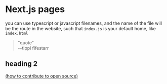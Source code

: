 # Next.js pages

you can use typescript or javascript filenames, and the name of the file will be the route in the website, such that `index.js` is your default home, like `index.html`

> "quote" <br>
> --tippi fifestarr

## heading 2

[(how to contribute to open source)](https://github.com/freeCodeCamp/how-to-contribute-to-open-source)

